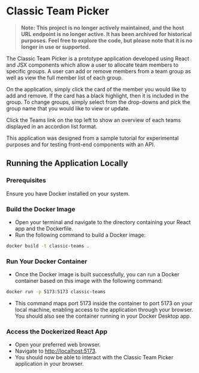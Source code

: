 # Classic Team Picker

> **Note: This project is no longer actively maintained, and the host URL endpoint is no longer active. It has been archived for historical purposes. Feel free to explore the code, but please note that it is no longer in use or supported.**

The Classic Team Picker is a prototype application developed using React and JSX components which allow a user to allocate team members to specific groups. A user can add or remove members from a team group as well as view the full member list of each group. 

On the application, simply click the card of the member you would like to add and remove. If the card has a black highlight, then it is included in the group. To change groups, simply select from the drop-downs and pick the group name that you would like to view or update. 

Click the Teams link on the top left to show an overview of each teams displayed in an accordion list format. 

This application was designed from a sample tutorial for experimental purposes and for testing front-end components with an API. 

## Running the Application Locally

### Prerequisites
Ensure you have Docker installed on your system.

### Build the Docker Image
- Open your terminal and navigate to the directory containing your React app and the Dockerfile.
- Run the following command to build a Docker image:
```bash
docker build -t classic-teams .
```

### Run Your Docker Container
- Once the Docker image is built successfully, you can run a Docker container based on this image with the following command:
```bash
docker run -p 5173:5173 classic-teams
```
- This command maps port 5173 inside the container to port 5173 on your local machine, enabling access to the application through your browser. You should also see the container running in your Docker Desktop app.

### Access the Dockerized React App
- Open your preferred web browser.
- Navigate to [http://localhost:5173](http://localhost:5173).
- You should now be able to interact with the Classic Team Picker application in your browser.
